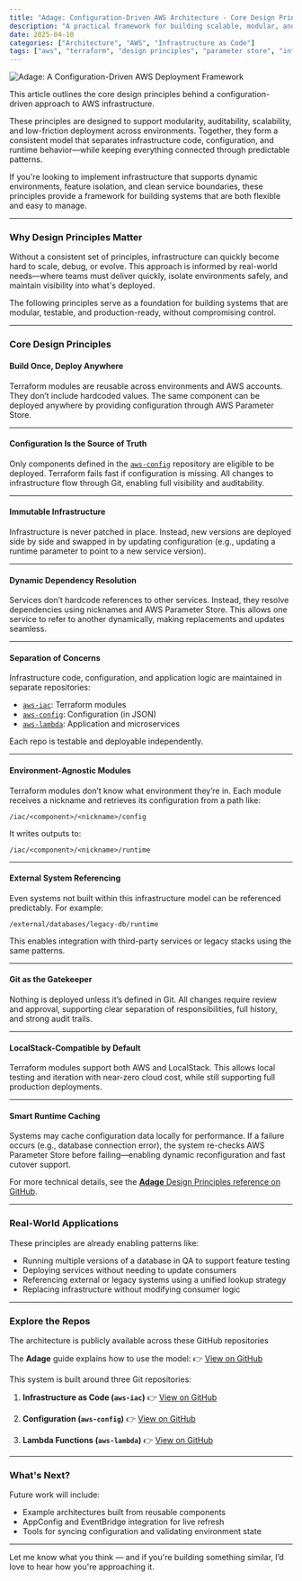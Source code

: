 ```yaml
---
title: "Adage: Configuration-Driven AWS Architecture - Core Design Principles"
description: "A practical framework for building scalable, modular, and auditable AWS infrastructure using Git, Terraform, and Parameter Store."
date: 2025-04-10
categories: ["Architecture", "AWS", "Infrastructure as Code"]
tags: ["aws", "terraform", "design principles", "parameter store", "infrastructure", "automation"]
---
```


![Adage: A Configuration-Driven AWS Deployment Framework](/img/adage-system-diagram.png)

This article outlines the core design principles behind a configuration-driven approach to AWS infrastructure.

These principles are designed to support modularity, auditability, scalability, and low-friction deployment across environments. Together, they form a consistent model that separates infrastructure code, configuration, and runtime behavior—while keeping everything connected through predictable patterns.

If you're looking to implement infrastructure that supports dynamic environments, feature isolation, and clean service boundaries, these principles provide a framework for building systems that are both flexible and easy to manage.

---

### Why Design Principles Matter

Without a consistent set of principles, infrastructure can quickly become hard to scale, debug, or evolve. This approach is informed by real-world needs—where teams must deliver quickly, isolate environments safely, and maintain visibility into what's deployed.

The following principles serve as a foundation for building systems that are modular, testable, and production-ready, without compromising control.

---

### Core Design Principles

#### Build Once, Deploy Anywhere

Terraform modules are reusable across environments and AWS accounts. They don’t include hardcoded values. The same component can be deployed anywhere by providing configuration through AWS Parameter Store.

---

#### Configuration Is the Source of Truth

Only components defined in the [`aws-config`](https://github.com/usekarma/aws-config) repository are eligible to be deployed. Terraform fails fast if configuration is missing. All changes to infrastructure flow through Git, enabling full visibility and auditability.

---

#### Immutable Infrastructure

Infrastructure is never patched in place. Instead, new versions are deployed side by side and swapped in by updating configuration (e.g., updating a runtime parameter to point to a new service version).

---

#### Dynamic Dependency Resolution

Services don’t hardcode references to other services. Instead, they resolve dependencies using nicknames and AWS Parameter Store. This allows one service to refer to another dynamically, making replacements and updates seamless.

---

#### Separation of Concerns

Infrastructure code, configuration, and application logic are maintained in separate repositories:

- [`aws-iac`](https://github.com/usekarma/aws-iac): Terraform modules  
- [`aws-config`](https://github.com/usekarma/aws-config): Configuration (in JSON)  
- [`aws-lambda`](https://github.com/usekarma/aws-lambda): Application and microservices  

Each repo is testable and deployable independently.

---

#### Environment-Agnostic Modules

Terraform modules don’t know what environment they’re in. Each module receives a nickname and retrieves its configuration from a path like:

```
/iac/<component>/<nickname>/config
```

It writes outputs to:

```
/iac/<component>/<nickname>/runtime
```

---

#### External System Referencing

Even systems not built within this infrastructure model can be referenced predictably. For example:

```
/external/databases/legacy-db/runtime
```

This enables integration with third-party services or legacy stacks using the same patterns.

---

#### Git as the Gatekeeper

Nothing is deployed unless it’s defined in Git. All changes require review and approval, supporting clear separation of responsibilities, full history, and strong audit trails.

---

#### LocalStack-Compatible by Default

Terraform modules support both AWS and LocalStack. This allows local testing and iteration with near-zero cloud cost, while still supporting full production deployments.

---

#### Smart Runtime Caching

Systems may cache configuration data locally for performance. If a failure occurs (e.g., database connection error), the system re-checks AWS Parameter Store before failing—enabling dynamic reconfiguration and fast cutover support.

For more technical details, see the [**Adage** Design Principles reference on GitHub](https://github.com/usekarma/adage/blob/main/design-principles/README.md).

---

### Real-World Applications

These principles are already enabling patterns like:

- Running multiple versions of a database in QA to support feature testing  
- Deploying services without needing to update consumers  
- Referencing external or legacy systems using a unified lookup strategy  
- Replacing infrastructure without modifying consumer logic

---

### Explore the Repos

The architecture is publicly available across these GitHub repositories

The **Adage** guide explains how to use the model:  👉 [View on GitHub](https://github.com/usekarma/adage)

This system is built around three Git repositories:

1. **Infrastructure as Code (`aws-iac`)**  👉 [View on GitHub](https://github.com/usekarma/aws-iac)

2. **Configuration (`aws-config`)**  👉 [View on GitHub](https://github.com/usekarma/aws-config)

3. **Lambda Functions (`aws-lambda`)**  👉 [View on GitHub](https://github.com/usekarma/aws-lambda)

---

### What's Next?

Future work will include:

- Example architectures built from reusable components  
- AppConfig and EventBridge integration for live refresh  
- Tools for syncing configuration and validating environment state  

---

Let me know what you think — and if you're building something similar, I’d love to hear how you're approaching it.

